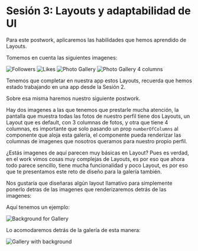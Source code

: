 # Sesión 3: Layouts y adaptabilidad de UI

Para este postwork, aplicaremos las habilidades que hemos aprendido de Layouts.

Tomemos en cuenta las siguientes imagenes:

![Followers](./assets/Followers.png)
![Likes](./assets/Likes.png)
![Photo Gallery](./assets/Photo%20Gallery.png)
![Photo Gallery 4 columns](./assets/Photo%20Gallery%204%20columns.png)

Tenemos que completar en nuestra app estos Layouts, recuerda que hemos estado trabajando en una app desde la Sesión 2.

Sobre esa misma haremos nuestro siguiente postwork.

Hay dos imagenes a las que tenemos que prestarle mucha atención, la pantalla que muestra todas las fotos de nuestro perfil tiene dos Layouts, un Layout que es default, con 3 columnas de fotos, y otra que tiene 4 columnas, es importante que solo pasando un prop `numberOfColumns` al componente que aloja esta galería, el componente pueda renderizar las columnas de imagenes que nosotros queramos para nuestro propio perfil.

¿Estás imagenes de aquí parecen muy básicas en Layout? Pues es verdad, en el work vimos cosas muy complejas de Layouts, es por eso que ahora todo parece sencillo, tiene mucha funcionalidad y poco Layout, es por eso que te presentamos este reto de diseño para la galería también.

Nos gustaría que diseñaras algún layout llamativo para simplemente ponerlo detras de las imagenes que renderizaremos detrás de las imagenes:

Aquí tenemos un ejemplo:

![Background for Gallery](./assets/Gallery%20Background.png)

Lo acomodaremos detrás de la galería de esta manera:

![Gallery with background](./assets/Gallery%20with%20Background.png)



